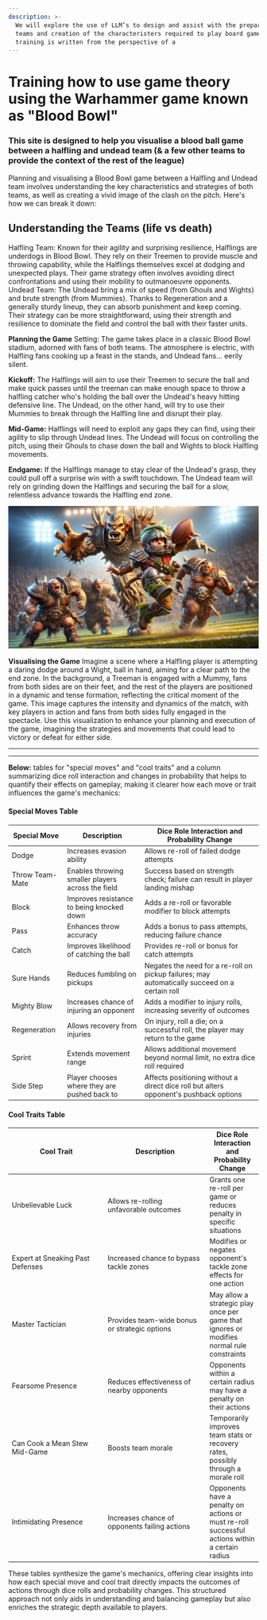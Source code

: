 ```yaml
---
description: >-
  We will explore the use of LLM’s to design and assist with the preparation of
  teams and creation of the characteristers required to play board game. This
  training is written from the perspective of a
---
```


# Training how to use game theory using the Warhammer game known as "Blood Bowl"

### This site is designed to help you visualise a blood ball game between a halfling and undead team (& a few other teams to provide the context of the rest of the league)

Planning and visualising a Blood Bowl game between a Halfling and Undead team involves understanding the key characteristics and strategies of both teams, as well as creating a vivid image of the clash on the pitch. Here's how we can break it down:

## Understanding the Teams (life vs death)

Halfling Team: Known for their agility and surprising resilience, Halflings are underdogs in Blood Bowl. They rely on their Treemen to provide muscle and throwing capability, while the Halflings themselves excel at dodging and unexpected plays. Their game strategy often involves avoiding direct confrontations and using their mobility to outmanoeuvre opponents. Undead Team: The Undead bring a mix of speed (from Ghouls and Wights) and brute strength (from Mummies). Thanks to Regeneration and a generally sturdy lineup, they can absorb punishment and keep coming. Their strategy can be more straightforward, using their strength and resilience to dominate the field and control the ball with their faster units.

**Planning the Game** Setting: The game takes place in a classic Blood Bowl stadium, adorned with fans of both teams. The atmosphere is electric, with Halfling fans cooking up a feast in the stands, and Undead fans... eerily silent.

**Kickoff:** The Halflings will aim to use their Treemen to secure the ball and make quick passes until the treeman can make enough space to throw a halfling catcher who's holding the ball over the Undead's heavy hitting defensive line. The Undead, on the other hand, will try to use their Mummies to break through the Halfling line and disrupt their play.

**Mid-Game:** Halflings will need to exploit any gaps they can find, using their agility to slip through Undead lines. The Undead will focus on controlling the pitch, using their Ghouls to chase down the ball and Wights to block Halfling movements.

**Endgame:** If the Halflings manage to stay clear of the Undead's grasp, they could pull off a surprise win with a swift touchdown. The Undead team will rely on grinding down the Halflings and securing the ball for a slow, relentless advance towards the Halfling end zone.

![Halfling team](Images/759F6B7E-FBE9-4833-9B6F-1E196257A0A0.JPG)

**Visualising the Game** Imagine a scene where a Halfling player is attempting a daring dodge around a Wight, ball in hand, aiming for a clear path to the end zone. In the background, a Treeman is engaged with a Mummy, fans from both sides are on their feet, and the rest of the players are positioned in a dynamic and tense formation, reflecting the critical moment of the game. This image captures the intensity and dynamics of the match, with key players in action and fans from both sides fully engaged in the spectacle. Use this visualization to enhance your planning and execution of the game, imagining the strategies and movements that could lead to victory or defeat for either side.

***

***

**Below:** tables for "special moves" and "cool traits" and a column summarizing dice roll interaction and changes in probability that helps to quantify their effects on gameplay, making it clearer how each move or trait influences the game's mechanics:

#### Special Moves Table

| Special Move    | Description                                       | Dice Role Interaction and Probability Change                                                   |
| --------------- | ------------------------------------------------- | ---------------------------------------------------------------------------------------------- |
| Dodge           | Increases evasion ability                         | Allows re-roll of failed dodge attempts                                                        |
| Throw Team-Mate | Enables throwing smaller players across the field | Success based on strength check; failure can result in player landing mishap                   |
| Block           | Improves resistance to being knocked down         | Adds a re-roll or favorable modifier to block attempts                                         |
| Pass            | Enhances throw accuracy                           | Adds a bonus to pass attempts, reducing failure chance                                         |
| Catch           | Improves likelihood of catching the ball          | Provides re-roll or bonus for catch attempts                                                   |
| Sure Hands      | Reduces fumbling on pickups                       | Negates the need for a re-roll on pickup failures; may automatically succeed on a certain roll |
| Mighty Blow     | Increases chance of injuring an opponent          | Adds a modifier to injury rolls, increasing severity of outcomes                               |
| Regeneration    | Allows recovery from injuries                     | On injury, roll a die; on a successful roll, the player may return to the game                 |
| Sprint          | Extends movement range                            | Allows additional movement beyond normal limit, no extra dice roll required                    |
| Side Step       | Player chooses where they are pushed back to      | Affects positioning without a direct dice roll but alters opponent's pushback options          |

#### Cool Traits Table

<table><thead><tr><th width="179">Cool Trait</th><th width="191">Description</th><th>Dice Role Interaction and Probability Change</th></tr></thead><tbody><tr><td>Unbelievable Luck</td><td>Allows re-rolling unfavorable outcomes</td><td>Grants one re-roll per game or reduces penalty in specific situations</td></tr><tr><td>Expert at Sneaking Past Defenses</td><td>Increased chance to bypass tackle zones</td><td>Modifies or negates opponent's tackle zone effects for one action</td></tr><tr><td>Master Tactician</td><td>Provides team-wide bonus or strategic options</td><td>May allow a strategic play once per game that ignores or modifies normal rule constraints</td></tr><tr><td>Fearsome Presence</td><td>Reduces effectiveness of nearby opponents</td><td>Opponents within a certain radius may have a penalty on their actions</td></tr><tr><td>Can Cook a Mean Stew Mid-Game</td><td>Boosts team morale</td><td>Temporarily improves team stats or recovery rates, possibly through a morale roll</td></tr><tr><td>Intimidating Presence</td><td>Increases chance of opponents failing actions</td><td>Opponents have a penalty on actions or must re-roll successful actions within a certain radius</td></tr></tbody></table>

These tables synthesize the game's mechanics, offering clear insights into how each special move and cool trait directly impacts the outcomes of actions through dice rolls and probability changes. This structured approach not only aids in understanding and balancing gameplay but also enriches the strategic depth available to players.

